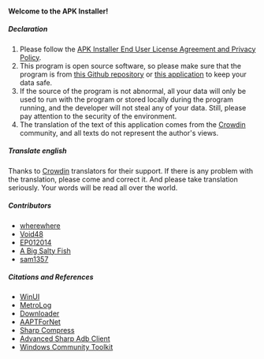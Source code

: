 #### Welcome to the APK Installer!

##### Declaration
1. Please follow the [APK Installer End User License Agreement and Privacy Policy](https://github.com/Paving-Base/APK-Installer/blob/main/Privacy.md).
2. This program is open source software, so please make sure that the program is from [this Github repository](https://github.com/Paving-Base/APK-Installer) or [this application](https://apps.microsoft.com/store/detail/9P2JFQ43FPPG) to keep your data safe.
3. If the source of the program is not abnormal, all your data will only be used to run with the program or stored locally during the program running, and the developer will not steal any of your data. Still, please pay attention to the security of the environment.
4. The translation of the text of this application comes from the [Crowdin](https://crowdin.com/project/APKInstaller "Crowdin") community, and all texts do not represent the author's views.

##### Translate english
Thanks to [Crowdin](https://crowdin.com/project/APKInstaller "Crowdin") translators for their support. If there is any problem with the translation, please come and correct it. And please take translation seriously. Your words will be read all over the world.

##### Contributors
- [wherewhere](https://github.com/wherewhere)
- [Void48](https://github.com/Void48)
- [EP012014](https://github.com/EP012014)
- [A Big Salty Fish](https://github.com/bigsaltyfishes)
- [sam1357](https://github.com/sam1357)

##### Citations and References
- [WinUI](https://github.com/microsoft/microsoft-ui-xaml "WinUI")
- [MetroLog](https://github.com/roubachof/MetroLog "MetroLog")
- [Downloader](https://github.com/bezzad/Downloader "Downloader")
- [AAPTForNet](https://github.com/canheo136/QuickLook.Plugin.ApkViewer "AAPTForNet")
- [Sharp Compress](https://github.com/adamhathcock/sharpcompress "Sharp Compress")
- [Advanced Sharp Adb Client](https://github.com/yungd1plomat/AdvancedSharpAdbClient "Advanced Sharp Adb Client")
- [Windows Community Toolkit](https://github.com/CommunityToolkit/WindowsCommunityToolkit "Windows Community Toolkit")